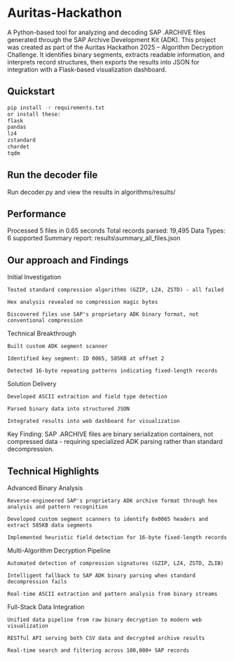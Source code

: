 # Auritas-Hackathon

A Python-based tool for analyzing and decoding SAP .ARCHIVE files generated through the SAP Archive Development Kit (ADK).
This project was created as part of the Auritas Hackathon 2025 – Algorithm Decryption Challenge.
It identifies binary segments, extracts readable information, and interprets record structures,
then exports the results into JSON for integration with a Flask-based visualization dashboard.

## Quickstart
```bash
pip install -r requirements.txt
or install these:
flask
pandas
lz4
zstandard
chardet
tqdm
```
## Run the decoder file
Run decoder.py and view the results in algorithms/results/ 

## Performance
Processed 5 files in 0.65 seconds
Total records parsed: 19,495
Data Types: 6 supported
Summary report: results\summary_all_files.json

## Our approach and Findings
Initial Investigation

    Tested standard compression algorithms (GZIP, LZ4, ZSTD) - all failed

    Hex analysis revealed no compression magic bytes

    Discovered files use SAP's proprietary ADK binary format, not conventional compression

Technical Breakthrough

    Built custom ADK segment scanner

    Identified key segment: ID 0065, 585KB at offset 2

    Detected 16-byte repeating patterns indicating fixed-length records

Solution Delivery

    Developed ASCII extraction and field type detection

    Parsed binary data into structured JSON

    Integrated results into web dashboard for visualization

Key Finding: SAP .ARCHIVE files are binary serialization containers, not compressed data - requiring specialized ADK parsing rather than standard decompression.


## Technical Highlights

Advanced Binary Analysis

    Reverse-engineered SAP's proprietary ADK archive format through hex analysis and pattern recognition

    Developed custom segment scanners to identify 0x0065 headers and extract 585KB data segments

    Implemented heuristic field detection for 16-byte fixed-length records

Multi-Algorithm Decryption Pipeline

    Automated detection of compression signatures (GZIP, LZ4, ZSTD, ZLIB)

    Intelligent fallback to SAP ADK binary parsing when standard decompression fails

    Real-time ASCII extraction and pattern analysis from binary streams

Full-Stack Data Integration

    Unified data pipeline from raw binary decryption to modern web visualization

    RESTful API serving both CSV data and decrypted archive results

    Real-time search and filtering across 100,000+ SAP records
